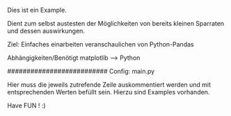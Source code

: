 Dies ist ein Example.

Dient zum selbst austesten der Möglichkeiten von bereits kleinen 
Sparraten und dessen auswirkungen.

Ziel: Einfaches einarbeiten veranschaulichen von Python-Pandas


Abhängigkeiten/Benötigt
matplotlib --> Python

##########################
Config:
main.py

Hier muss die jeweils zutrefende Zeile auskommentiert werden und mit 
entsprechenden Werten befüllt sein. Hierzu sind Examples vorhanden.

Have FUN  ! :)
